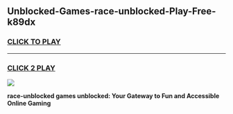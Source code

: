 
## Unblocked-Games-race-unblocked-Play-Free-k89dx
<h3>
<a href="https://premium76.site?title=race-unblocked&ref=19M">CLICK TO PLAY</a></h3>
<hr>

<h3>
<a href="https://premium76.site?title=race-unblocked&ref=19M">CLICK 2 PLAY</a>
  
</h3>

<a href="https://premium76.site?title=race-unblocked&ref=19M"><img src="https://clearcache.store/games.png"></a>


**race-unblocked games unblocked: Your Gateway to Fun and Accessible Online Gaming**
